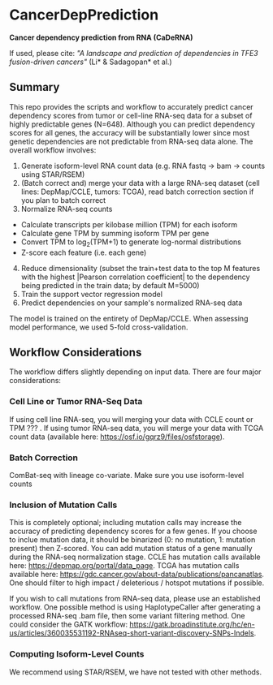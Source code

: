 # CancerDepPrediction

**Cancer dependency prediction from RNA (CaDeRNA)**

If used, please cite: _"A landscape and prediction of dependencies in TFE3 fusion-driven cancers"_ (Li* & Sadagopan* et al.)

## Summary

This repo provides the scripts and workflow to accurately predict cancer dependency scores from tumor or cell-line RNA-seq data for a subset of highly predictable genes (N=648). Although you can predict dependency scores for all genes, the accuracy will be substantially lower since most genetic dependencies are not predictable from RNA-seq data alone. The overall workflow involves:

1. Generate isoform-level RNA count data (e.g. RNA fastq -> bam -> counts using STAR/RSEM)
2. (Batch correct and) merge your data with a large RNA-seq dataset (cell lines: DepMap/CCLE, tumors: TCGA), read batch correction section if you plan to batch correct
3. Normalize RNA-seq counts
- Calculate transcripts per kilobase million (TPM) for each isoform
- Calculate gene TPM by summing isoform TPM per gene
- Convert TPM to log<sub>2</sub>(TPM+1) to generate log-normal distributions
- Z-score each feature (i.e. each gene)
4. Reduce dimensionality (subset the train+test data to the top M features with the highest |Pearson correlation coefficient| to the dependency being predicted in the train data; by default M=5000)
5. Train the support vector regression model
6. Predict dependencies on your sample's normalized RNA-seq data

The model is trained on the entirety of DepMap/CCLE. When assessing model performance, we used 5-fold cross-validation.

## Workflow Considerations

The workflow differs slightly depending on input data. There are four major considerations:

### Cell Line or Tumor RNA-Seq Data

If using cell line RNA-seq, you will merging your data with CCLE count or TPM ???
. If using tumor RNA-seq data, you will merge your data with TCGA count data (available here: https://osf.io/gqrz9/files/osfstorage). 

### Batch Correction

ComBat-seq with lineage co-variate. Make sure you use isoform-level counts

### Inclusion of Mutation Calls

This is completely optional; including mutation calls may increase the accuracy of predicting dependency scores for a few genes. If you choose to inclue mutation data, it should be binarized (0: no mutation, 1: mutation present) then Z-scored. You can add mutation status of a gene manually during the RNA-seq normalization stage. CCLE has mutation calls available here: https://depmap.org/portal/data_page. TCGA has mutation calls available here: https://gdc.cancer.gov/about-data/publications/pancanatlas. One should filter to high impact / deleterious / hotspot mutations if possible.

If you wish to call mutations from RNA-seq data, please use an established workflow. One possible method is using HaplotypeCaller after generating a processed RNA-seq .bam file, then some variant filtering method. One could consider the GATK workflow: https://gatk.broadinstitute.org/hc/en-us/articles/360035531192-RNAseq-short-variant-discovery-SNPs-Indels. 

### Computing Isoform-Level Counts

We recommend using STAR/RSEM, we have not tested with other methods.




